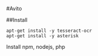 #Avito

##Install

    apt-get install -y tesseract-ocr
    apt-get install -y asterisk
    
Install npm,  nodejs, php